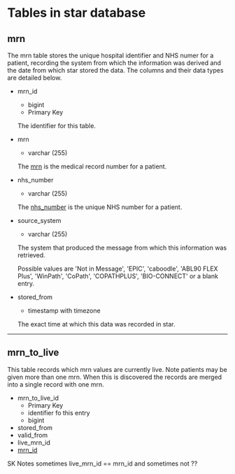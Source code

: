 
# Tables in star database

## mrn

The mrn table stores the unique hospital identifier and NHS numer for a patient, recording the system from which the information was derived and the date from which star stored the data.
The columns and their data types are detailed below.

* <a id="mrn_att">mrn_id</a>
  * bigint
  * Primary Key
  
  The identifier for this table.

* mrn
  * varchar (255)
  
  The [mrn](../Glossary.md#M) is the medical record number for a patient.

* nhs_number
  * varchar (255)

  The [nhs_number](../Glossary.md#N) is the unique NHS number for a patient.

* source_system
  * varchar (255)

  The system that produced the message from which this information was retrieved.
  
  Possible values are 'Not in Message', 'EPIC', 'caboodle', 'ABL90 FLEX Plus', 'WinPath', 'CoPath', 'COPATHPLUS', 'BIO-CONNECT' or a blank entry.

* stored_from
  * timestamp with timezone

  The exact time at which this data was recorded in star.

---

## mrn_to_live

This table records which mrn values are currently live.
Note patients may be given more than one mrn.
When this is discovered the records are merged into a single record with one mrn. 

* <a id="mrn_to_live_att">mrn_to_live_id</a>
  * Primary Key
  * identifier fo this entry
  * bigint
* stored_from
* valid_from
* live_mrn_id
* [mrn_id](#mrn_att)

SK Notes sometimes live_mrn_id == mrn_id and sometimes not ?? 